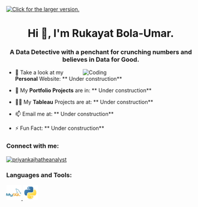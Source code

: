 <a href="https://drive.google.com/uc?export=view&id=1ciVXREm9dU2sSiodWml63IEi6hcpu-HU"><img src="https://drive.google.com/uc?export=view&id=1ciVXREm9dU2sSiodWml63IEi6hcpu-HU" style="width: 840px; max-width: 100%; height: auto" title="Click for the larger version." /></a>

<h1 align="center">Hi 👋, I'm Rukayat Bola-Umar.</h1>
<h3 align="center">A Data Detective with a penchant for crunching numbers and believes in Data for Good.</h3>
<img align="right" alt="Coding" width="300" src="https://cdn.dribbble.com/users/2646423/screenshots/5507196/computer.gif">

- 📝 Take a look at my **Personal** Website: ** Under construction**

- 🌱 My **Portfolio Projects** are in: ** Under construction**

- 👨‍💻 My **Tableau** Projects are at: ** Under construction**

- 📫 Email me at: ** Under construction**

- ⚡ Fun Fact: ** Under construction**

<h3 align="left">Connect with me:</h3>
<p align="left">
<a href="www.linkedin.com/in/rukayat-bola-umar-6163a1199" target="blank"><img align="center" src="https://raw.githubusercontent.com/rahuldkjain/github-profile-readme-generator/master/src/images/icons/Social/linked-in-alt.svg" alt="priyankajhatheanalyst" height="30" width="40" /></a>
</p>

<h3 align="left">Languages and Tools:</h3>
<p align="left"> <a href="https://git-scm.com/" target="_blank">  </a> <a href="https://www.mysql.com/" target="_blank"> <img src="https://raw.githubusercontent.com/devicons/devicon/master/icons/mysql/mysql-original-wordmark.svg" alt="mysql" width="40" height="40"/> </a>   </a> <a href="https://www.python.org" target="_blank"> <img src="https://raw.githubusercontent.com/devicons/devicon/master/icons/python/python-original.svg" alt="python" width="40" height="40"/> </a> </p>


